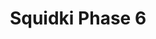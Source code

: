 ---
slug: squidki-phase-6
title: Squidki Phase 6
description: "Squidki Phase 6 is an exciting online game. Play for free directly in your browser!"
icon: /images/new_mods/Sprunki Phase 6.png
url: https://wowtbc.net/sprunki/phase-6-fan/index.html
previewImage: /images/new_mods/Sprunki Phase 6.png
type: new mods

# SEO配置
seo:
  title: "Squidki Phase 6 - Play Free Online Game | Fun Browser Games"
  description: "Squidki Phase 6 - Play this fun online game for free in your browser. No download required!"
  ogImage: "/images/new_mods/Sprunki Phase 6.png"
  keywords: "squidki-phase-6, online game, browser game, free game, new mods game, play online"

videoUrls:
  - https://www.youtube.com/embed/example1
  - https://www.youtube.com/embed/example2

whyPlay:
  title: "Why Play Squidki Phase 6?"
  items:
    - "Immersive Gameplay: Squidki Phase 6 offers an engaging and immersive gaming experience that will keep you entertained for hours"
    - "Challenging Levels: Test your skills with increasingly difficult challenges and obstacles"
    - "Beautiful Graphics: Enjoy stunning visuals and smooth animations that bring the game world to life"
    - "Regular Updates: New content and features are added regularly to keep the game fresh and exciting"
    - "Free to Play: Experience all the fun without spending a penny"
    - "Community Features: Connect with other players, share strategies, and compete for high scores"
    - "Cross-Platform: Play on any device with a web browser, no downloads required"

features:
  title: "Key Features of Squidki Phase 6"
  image: "/images/new_mods/Sprunki Phase 6.png"
  items:
    - "Intuitive Controls: Easy to learn controls make Squidki Phase 6 accessible for players of all skill levels"
    - "Multiple Game Modes: Enjoy various gameplay options that provide different challenges and experiences"
    - "Character Customization: Personalize your gaming experience with unique characters and items"
    - "Achievement System: Complete special tasks to earn rewards and recognition"
    - "Leaderboards: Compete with players worldwide and see who can achieve the highest scores"

characteristics:
  title: "Game Characteristics"
  image: "/images/new_mods/Sprunki Phase 6.png"
  items:
    - "Genre: New mods game with elements of strategy and skill"
    - "Difficulty: Suitable for both casual gamers and those seeking a challenge"
    - "Play Time: Quick sessions or extended gameplay, depending on your preference"
    - "Art Style: Vibrant and engaging visuals that enhance the gaming experience"
    - "Sound Design: Immersive audio that complements the gameplay perfectly"

info: "Squidki Phase 6 is an exciting online game that offers players a unique and engaging gaming experience. With its intuitive controls, stunning visuals, and challenging gameplay, Squidki Phase 6 provides hours of entertainment for players of all ages and skill levels. Whether you're looking for a quick gaming session during a break or an extended play session, Squidki Phase 6 delivers an immersive experience that will keep you coming back for more. The game features multiple levels of increasing difficulty, ensuring that players are constantly challenged as they progress. With regular updates adding new content and features, Squidki Phase 6 remains fresh and exciting, providing endless entertainment options for its growing community of players."

howToPlayIntro: "Welcome to Squidki Phase 6! This guide will walk you through the basics and help you master the game. Whether you're a beginner or looking to improve your skills, these tips and instructions will enhance your gaming experience."

howToPlaySteps:
  - title: "Getting Started"
    description: "Begin your Squidki Phase 6 adventure by familiarizing yourself with the controls. Use your keyboard or mouse to navigate through the game interface. The tutorial will guide you through the basic mechanics and help you understand the objectives."
  - title: "Understanding the Objectives"
    description: "In Squidki Phase 6, your main goal is to progress through levels by completing specific objectives. Each level presents unique challenges that require different strategies and approaches."
  - title: "Mastering the Controls"
    description: "Practice using the controls to improve your precision and reaction time. Squidki Phase 6 requires quick reflexes and strategic thinking to overcome obstacles and defeat opponents."
  - title: "Utilizing Power-ups"
    description: "Collect power-ups throughout the game to enhance your abilities and overcome difficult challenges. Each power-up offers unique advantages that can be crucial for success."
  - title: "Developing Strategies"
    description: "As you progress in Squidki Phase 6, develop effective strategies for different scenarios. Analyze patterns, anticipate challenges, and adapt your approach to maximize your performance."

faq:
  title: "Frequently Asked Questions about Squidki Phase 6"
  items:
    - question: "Is Squidki Phase 6 free to play?"
      answer: "Yes, Squidki Phase 6 is completely free to play directly in your web browser. No downloads or purchases are required to enjoy the full game experience."
    - question: "Can I play Squidki Phase 6 on mobile devices?"
      answer: "Yes, Squidki Phase 6 is optimized for both desktop and mobile play. You can enjoy the game on any device with a web browser and internet connection."
    - question: "Are there any in-game purchases?"
      answer: "While Squidki Phase 6 is free to play, there may be optional in-game purchases available for cosmetic items or additional features that don't affect core gameplay."
    - question: "How often is Squidki Phase 6 updated?"
      answer: "The developers regularly update Squidki Phase 6 with new content, features, and improvements based on player feedback and game performance."
    - question: "Can I play Squidki Phase 6 offline?"
      answer: "Currently, Squidki Phase 6 requires an internet connection to play as it's a browser-based online game."
    - question: "Is Squidki Phase 6 suitable for children?"
      answer: "Yes, Squidki Phase 6 is designed to be family-friendly and suitable for players of all ages."
    - question: "How do I report bugs or issues?"
      answer: "If you encounter any problems while playing Squidki Phase 6, you can report them through the game's support page or contact the developers directly through their website."
    - question: "Still Have Questions?"
      answer: "If you have additional questions about Squidki Phase 6 that aren't covered in this FAQ, please visit our support center or contact our customer service team for assistance."
---